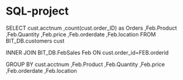 # SQL-project

SELECT 
cust.acctnum
,count(cust.order_ID) as Orders
,Feb.Product
,Feb.Quantity
,Feb.price
,Feb.orderdate
,Feb.location
FROM BIT_DB.customers cust

INNER JOIN BIT_DB.FebSales Feb
ON cust.order_id=FEB.orderid

GROUP BY 
cust.acctnum
,Feb.Product
,Feb.Quantity
,Feb.price
,Feb.orderdate
,Feb.location
